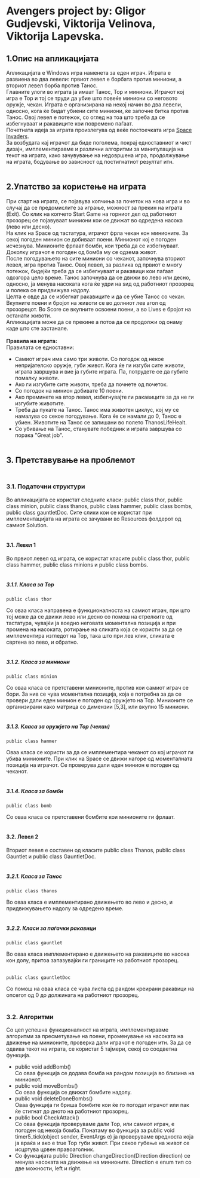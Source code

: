 ﻿# Avengers project by: **Gligor Gudjevski**, **Viktorija Velinova**, **Viktorija Lapevska**.
## **1.Опис на апликацијата**
Апликацијата e Windows игра наменета за еден играч. Играта е развиена во два левели: првиот левел е борбата против миниони, а вториот левел борба против Танос. </br>
Главните улоги во играта ја имаат Танос, Тор и миниони. Играчот кој игра е Тор и тој се труди да убие што повеќе миниони со неговото оружје, чекан. Играта е организирана на некој начин во два левели, односно, кога ќе бидат убиени сите миниони, ќе започне битка против Танос. Овој левел е потежок, со оглед на тоа што треба да се избегнуваат и ракавиците кои повремено паѓаат. </br>Почетната идеја за играта произлегува од веќе постоечката игра [Space Invaders](https://www.youtube.com/watch?v=UZlEXl9xgR8). </br>
За возбудата кај играчот да биде поголема, покрај едноставниот и чист дизајн, имплементиравме и различни алгоритми за манипулација на текот на играта, како зачувување на недовршена игра, продолжување на играта, бодување во зависност од постигнатиот резултат итн.
</br><br>
## 2.**Упатство за користење на играта** </br>
При старт на играта, се појавува копчиња за почеток на нова игра и во случај да се предомислите за играње, можност за прекин на играта (Exit). 
Со клик на копчето Start Game на горниот дел од работниот прозорец се појавуваат миниони кои се движат во одредена насока (лево или десно). </br>
На клик на Space од тастатура, играчот фрла чекан кон минионите. За секој погоден минион се добиваат поени. Минионот кој е погоден исчезнува. 
Минионите фрлаат бомби, кои треба да се избегнуваат. Доколку играчот е погоден од бомба му се одзема живот. </br>
После погодувањето на сите миниони со чеканот, започнува вториот левел, игра против Танос. Овој левел, за разлика од првиот е многу потежок, бидејќи треба да се избегнуваат и ракавици кои паѓаат одозгора цело време. Танос започнува да се движи во лево или десно, односно, ја менува насоката кога ќе удри на ѕид од работниот прозорец и полека се придвижува надолу. </br>
Целта е овде да се избегнат ракавиците и да се убие Танос со чекан. </br>
Вкупните поени и бројот на животи се во долниот лев агол од прозорецот. Во Score се вкупните освоени поени, а во Lives е бројот на останати животи. </br>
Апликацијата може да се прекине а потоа да се продолжи од онаму каде што сте застанале. </br></br>
**Правила на играта:** </br>
Правилата се едноставни: </br>
- Самиот играч има само три животи. Со погодок од некое непријателско оружје, губи живот. Кога ќе ги изгуби сите животи, играта завршува и вие ја губите играта. Па, потрудете се да губите помалку животи. </br>
- Ако ги изгубите сите животи, треба да почнете од почеток. </br>
- Со погодок на минион добивате 10 поени. </br>
- Ако преминете на втор левел, избегнувајте ги ракавиците за да не ги изгубите животите. </br>
- Треба да пукате на Танос. Танос има животен циклус, кој му се намалува со секое погодување. Кога ќе се намали до 0, Танос е убиен. Животите на Танос се запишани во полето ThanosLifeHealt.</br>
- Со убивање на Танос, станувате победник и играта завршува со порака "Great job". </br></br>

## **3. Претставување на проблемот**</br></br>
### **3.1. Податочни структури** </br>
Во апликацијата се користат следните класи: public class thor, public class minion, public class thanos, public class hammer, public class bombs, public class gauntletDoc. Сите слики кои се користат при имплементацијата на играта се зачувани во Resources фолдерот од самиот Solution. </br></br>
#### **3.1. Левел 1** </br>
Во првиот левел од играта, се користат класите public class thor, public class hammer, public class minions и public class bombs. </br></br>
##### 3.1.1. Класа за Тор </br>
```
public class thor
```  
Со оваа класа направена е функционалноста на самиот играч, при што тој може да се движи лево или десно со помош на стрелките од тастатура, чувајќи ја воедно неговата моментална позиција и при промена на насоката, ротирање на сликата која се користи за да се имплементира изгледот на Тор, така што при лев клик, сликата е свртена во лево, и обратно. </br></br>
##### 3.1.2. Класа за миниони </br>
```
public class minion
```  	
Со оваа класа се претставени минионите, против кои самиот играч се бори. За нив се чува моментална позиција, која е потребна за да се провери дали еден минион е погоден од оружјето на Тор. Минионите се организирани како матрица со димензии [5,3], или вкупно 15 миниони. </br></br>
##### 3.1.3. Класа за оружјето на Тор (чекан) </br>
```
public class hammer
```  
Оваа класа се користи за да се имплементира чеканот со кој играчот ги убива минионите. При клик на Space се движи нагоре од моменталната позиција на играчот. Се проверува дали еден минион е погоден од чеканот. </br></br>
##### 3.1.4. Класа за бомби </br>
``` 
public class bomb
```  
Со оваа класа се претставени бомбите кои минионите ги фрлаат. </br></br>
#### **3.2. Левел 2** </br>
Вториот левел е составен од класите public class Thanos, public class Gauntlet и public class GauntletDoc. </br></br>
##### 3.2.1. Класа за Танос </br>
``` 
public class thanos
```  
Во оваа класа е имплементирано движењето во лево и десно, и придвижувањето надолу за одредено време. </br></br>
##### 3.2.2. Класи за паѓачки ракавици </br>
``` 
public class gauntlet
```  	
Во оваа класа имплементирано е движењето на ракавиците во насока кон долу, притоа запазувајќи ги границите на работниот прозорец. </br></br>
``` 
public class gauntletDoc
```  
Со помош на оваа класа се чува листа од рандом креирани ракавици на опсегот од 0 до должината на работниот прозорец. </br></br>

### **3.2. Алгоритми** </br>
Со цел успешна функционалност на играта, имплементиравме алгоритми за пресметување на поени, променување на насоката на движење на минионите, проверка дали играчот е погоден итн. За да се одвива текот на играта, се користат 5 тајмери, секој со соодветна функција. </br>
- public void addBomb()  
Со оваа функција се додава бомба на рандом позиција во близина на минионот. </br>
- public void moveBombs()  
Со оваа функција се движат бомбите надолу.</br>
- public void deleteDoneBombs()  
Оваа функција ги бриша бомбите кои ќе го погодат играчот или пак ќе стигнат до дното на работниот прозорец. </br>
- public bool CheckAttack()  
Со оваа функција проверуваме дали Тор, или самиот играч, е погоден од некоја бомба. Понатаму во функција за public void timer5_tick(object sender, EventArgs e) ја проверуваме вредноста која ја враќа и ако е true Тор губи живот. При секое губење на живот се исцртува црвен правоаголник. </br>
- Со функцијата public Direction changeDirection(Direction direction) се менува насоката на движење на минионите. Direction e enum тип со две можности, left и right. </br>





